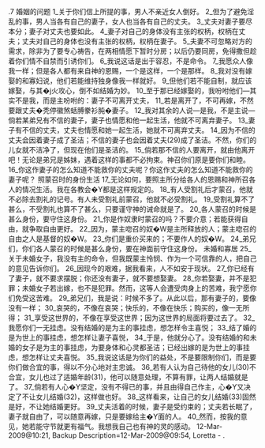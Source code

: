 .7 
婚姻的问题 
1_关于你们信上所提的事，男人不亲近女人倒好。 2_但为了避免淫乱的事，男人当各有自己的妻子，女人也当各有自己的丈夫。 3_丈夫对妻子要尽本分；妻子对丈夫也要如此。 4_妻子对自己的身体没有主张的权柄，权柄在丈夫；丈夫对自己的身体也没有主张的权柄，权柄在妻子。 5_夫妻不可忽略对方的需求，除非为了要专心祷告，在两相情愿下暂时分房；以后仍要同房，免得撒但趁着你们情不自禁而引诱你们。 6_我说这话是出于容忍，不是命令。 7_我愿众人像我一样；但是各人都有来自神的恩赐，一个是这样，一个是那样。 
8_我对没有嫁娶的和寡妇说，他们若能维持独身像我一样就好。 9_但他们若不能自制，就应该嫁娶，与其�j火攻心，倒不如结婚为妙。 
10_至于那已经嫁娶的，我吩咐他们―其实不是我，而是主吩咐的：妻子不可离开丈夫， 11_若是离开了，不可再嫁，不然要跟丈夫�秃停徽煞蛞膊豢衫肫�妻子。 
12_我对其余的人说―是我，不是主说―倘若某弟兄有不信的妻子，妻子也情愿和他一起生活，他就不可离弃妻子。 13_妻子有不信的丈夫，丈夫也情愿和她一起生活，她就不可离弃丈夫。 14_因为不信的丈夫会因着妻子成了圣洁；不信的妻子也会因着丈夫(29)成了圣洁。不然，你们的儿女就不洁净了，但现在他们是圣洁的。 15_倘若那不信的人要离开，就由他离开吧！无论是弟兄是姊妹，遇着这样的事都不必拘束。神召你们原是要你们和睦。 16_你这作妻子的怎么知道不能救你的丈夫呢？你这作丈夫的怎么知道不能救你的妻子呢？ 
照蒙召时的身份生活 
17_无论如何，要照主所分给各人的恩赐和神所召各人的情况生活。我在各教会�Y都是这样规定的。 18_有人受割礼后才蒙召，他就不必除去割礼的记号。有人未受割礼前蒙召，他就不必受割礼。 19_受割礼算不了甚么，不受割礼也算不了甚么，只要谨守神的诫命就是了。 20_各人蒙召的时候是甚么身份，要守住这身份。 21_你是作奴隶时蒙召的吗？不要介意；若能获得自由，就争取自由更好。 22_因为，蒙主唿召的奴�W是主所释放的人；蒙主唿召的自由之人是基督的奴�W。 23_你们是重价买来的；不要作人的奴�W。 24_弟兄们，你们各人蒙召的时候是甚么身份，要在神面前守住这身份。 
未婚和寡居 
25_关于未婚女子，我没有主的命令，但我既蒙主怜悯、作为一个可信靠的人，把自己的意见告诉你们。 26_因现今的艰难，据我看来，人不如安于现状。 27_你已经有了妻子，就不要求摆脱；你还没有妻子，就不要想娶妻。 28_你若娶妻，并不是犯罪；未婚女子若出嫁，也不是犯罪。然而，这等人会遭受肉身上的苦难，我宁愿你们免受这苦难。 
29_弟兄们，我是说：时候不多了。从此以后，那有妻子的，要像没有一样； 30_哀哭的，不像在哀哭；快乐的，不像在快乐；购买的，像一无所得； 31_享受这世界的，不像在享受这世界；因为这世界的局面将要过去了。 
32_我愿你们一无挂虑。没有结婚的是为主的事挂虑，想怎样令主喜悦； 33_结了婚的是为世上的事挂虑，想怎样让妻子喜悦， 34_于是，他就分心了。没有结婚的和未婚的女子是为主的事挂虑，为要身体和心灵都圣洁；已经出嫁的是为世上的事挂虑，想怎样让丈夫喜悦。 35_我说这话是为你们的益处，不是要限制你们，而是要你们做合宜的事，得以不分心地对主忠诚。 
36_若有人认为自己待他的女儿(30)不合宜，女儿也过了适婚年龄(31)，他可以随意处理，不算有罪，让两人结婚就是了。 37_倘若有人心�Y坚定，没有不得已的事，并且由得自己作主，心�Y又决定了不让女儿结婚(32)，这样做也好。 38_这样看来，让自己的女儿结婚(33)固然是好，不让她结婚更好。 
39_丈夫活着的时候，妻子是受约束的；丈夫若长眠了，妻子就自由了，可以随意再嫁，只是要嫁给主�Y面的人。 40_然而，按我的意见，她若能守节就更有福气。我想我自己也有神的灵的感动。 
12-Mar-2009@10:21, Backup Description=12-Mar-2009@09:54, Loretta - 
.